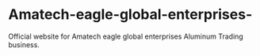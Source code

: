 # Amatech-eagle-global-enterprises-
Official website for Amatech eagle global enterprises Aluminum Trading business.
